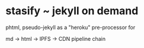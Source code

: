 # stasify ~ jekyll on demand


phtml, pseudo-jekyll as a "heroku" pre-processor for

  md -> html -> IPFS -> CDN pipeline chain


